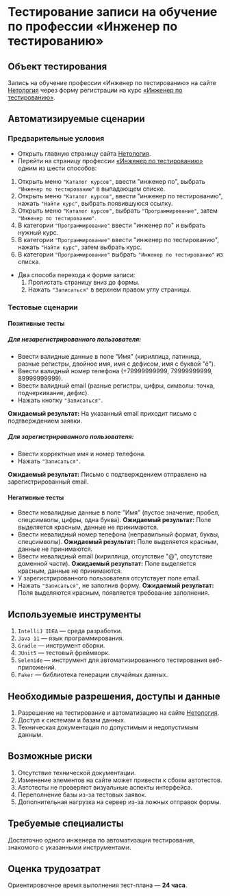 # Тестирование записи на обучение по профессии «Инженер по тестированию»

## Объект тестирования
Запись на обучение профессии «Инженер по тестированию» на сайте [Нетология](https://netology.ru/) через форму регистрации на курс [«Инженер по тестированию»](https://netology.ru/programs/qa-middle).

## Автоматизируемые сценарии

### Предварительные условия

- Открыть главную страницу сайта [Нетология](https://netology.ru/).
- Перейти на страницу профессии [«Инженер по тестированию»](https://netology.ru/programs/qa-middle) одним из шести способов:

1. Открыть меню `"Каталог курсов"`, ввести "инженер по", выбрать `"Инженер по тестированию"` в выпадающем списке.
2. Открыть меню `"Каталог курсов"`, ввести "инженер по тестированию", нажать `"Найти курс"`, выбрать появившуюся ссылку.
3. Открыть меню `"Каталог курсов"`, выбрать `"Программирование"`, затем `"Инженер по тестированию"`.
4. В категории `"Программирование"` ввести "инженер по" и выбрать нужный курс.
5. В категории `"Программирование"` ввести "инженер по тестированию", нажать `"Найти курс"`, затем выбрать курс.
6. В категории `"Программирование"` выбрать `"Инженер по тестированию"` из списка.

- Два способа перехода к форме записи:
  1. Пролистать страницу вниз до формы.
  2. Нажать `"Записаться"` в верхнем правом углу страницы.

### Тестовые сценарии

#### Позитивные тесты

##### Для незарегистрированного пользователя:

- Ввести валидные данные в поле "Имя" (кириллица, латиница, разные регистры, двойное имя, имя с дефисом, имя с буквой "ё").
- Ввести валидный номер телефона (+79999999999, 79999999999, 89999999999).
- Ввести валидный email (разные регистры, цифры, символы: точка, подчеркивание, дефис).
- Нажать кнопку `"Записаться"`.

**Ожидаемый результат:** На указанный email приходит письмо с подтверждением заявки.

##### Для зарегистрированного пользователя:

- Ввести корректные имя и номер телефона.
- Нажать `"Записаться"`.

**Ожидаемый результат:** Письмо с подтверждением отправлено на зарегистрированный email.

#### Негативные тесты

- Ввести невалидные данные в поле "Имя" (пустое значение, пробел, спецсимволы, цифры, одна буква).
  **Ожидаемый результат:** Поле выделяется красным, данные не принимаются.
- Ввести невалидный номер телефона (неправильный формат, буквы, спецсимволы).
  **Ожидаемый результат:** Поле выделяется красным, данные не принимаются.
- Ввести невалидный email (кириллица, отсутствие "@", отсутствие доменной части).
  **Ожидаемый результат:** Поле выделяется красным, данные не принимаются.
- У зарегистрированного пользователя отсутствует поле email.
- Нажать `"Записаться"`, не заполнив форму.
  **Ожидаемый результат:** Поля выделяются красным, появляется требование заполнения.

## Используемые инструменты

1. `IntelliJ IDEA` — среда разработки.
2. `Java 11` — язык программирования.
3. `Gradle` — инструмент сборки.
4. `JUnit5` — тестовый фреймворк.
5. `Selenide` — инструмент для автоматизированного тестирования веб-приложений.
6. `Faker` — библиотека генерации случайных данных.

## Необходимые разрешения, доступы и данные

1. Разрешение на тестирование и автоматизацию на сайте [Нетология](https://netology.ru/).
2. Доступ к системам и базам данных.
3. Техническая документация по допустимым и недопустимым данным.

## Возможные риски

1. Отсутствие технической документации.
2. Изменение элементов на сайте может привести к сбоям автотестов.
3. Автотесты не проверяют визуальные аспекты интерфейса.
4. Переполнение базы из-за тестовых заявок.
5. Дополнительная нагрузка на сервер из-за ложных отправок формы.

## Требуемые специалисты

Достаточно одного инженера по автоматизации тестирования, знакомого с указанными инструментами.

## Оценка трудозатрат

Ориентировочное время выполнения тест-плана — **24 часа**.
